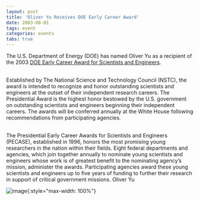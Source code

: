 ```yaml
---
layout: post
title: 'Oliver Yu Receives DOE Early Career Award'
date: 2003-08-01
tags: event
categories: events
tabs: true
---
```


The U.S. Department of Energy (DOE) has named Oliver Yu as a recipient of the 2003 <a href="http://www.ostp.gov/html/pecase2002.html">DOE Early Career Award for Scientists and Engineers</a>.<br><br>

Established by The National Science and Technology Council (NSTC), the award is intended to recognize and honor outstanding scientists and engineers at the outset of their independent research careers. The Presidential Award is the highest honor bestowed by the U.S. government on outstanding scientists and engineers beginning their independent careers. The awards will be conferred annually at the White House following recommendations from participating agencies.<br><br>

The Presidential Early Career Awards for Scientists and Engineers (PECASE), established in 1996, honors the most promising young researchers in the nation within their fields. Eight federal departments and agencies, which join together annually to nominate young scientists and engineers whose work is of greatest benefit to the nominating agency&rsquo;s mission, administer the awards. Participating agencies award these young scientists and engineers up to five years of funding to further their research in support of critical government missions.
Oliver Yu

![image](https://www.evl.uic.edu/output/originals/oliver_yu_small-2.png-srcw.jpg){:style="max-width: 100%"}

